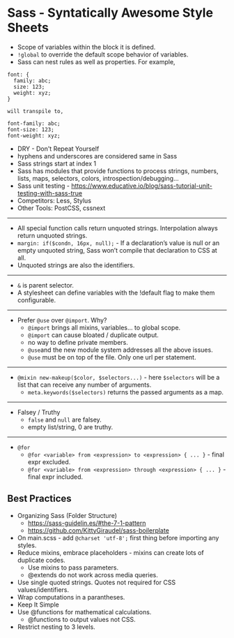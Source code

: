 # Sass - Syntatically Awesome Style Sheets

- Scope of variables within the block it is defined.
- `!global` to override the default scope behavior of variables.
- Sass can nest rules as well as properties. For example,

```
font: {
  family: abc;
  size: 123;
  weight: xyz;
}

will transpile to,

font-family: abc;
font-size: 123;
font-weight: xyz;
```

- DRY - Don't Repeat Yourself
- hyphens and underscores are considered same in Sass
- Sass strings start at index 1
- Sass has modules that provide functions to process strings, numbers, lists, maps, selectors, colors, introspection/debugging...
- Sass unit testing - https://www.educative.io/blog/sass-tutorial-unit-testing-with-sass-true
- Competitors: Less, Stylus
- Other Tools: PostCSS, cssnext

---

- All special function calls return unquoted strings. Interpolation always return unquoted strings.
- `margin: if($condn, 16px, null);` -  If a declaration’s value is null or an empty unquoted string, Sass won’t compile that declaration to CSS at all.
- Unquoted strings are also the identifiers.

---

- `&` is parent selector.
- A stylesheet can define variables with the !default flag to make them configurable.

---

- Prefer `@use` over `@import`. Why?
  - `@import` brings all mixins, variables... to global scope.
  - `@import` can cause bloated / duplicate output.
  - no way to define private members.
  - `@use`and the new module system addresses all the above issues.
  - `@use` must be on top of the file. Only one url per statement.

---

- `@mixin new-makeup($color, $selectors...)` - here `$selectors` will be a list that can receive any number of arguments.
  - `meta.keywords($selectors)` returns the passed arguments as a map.

---

- Falsey / Truthy
  - `false` and `null` are falsey.
  - empty list/string, 0 are truthy.

---

- `@for`
  - `@for <variable> from <expression> to <expression> { ... }` - final expr excluded.
  - `@for <variable> from <expression> through <expression> { ... }` - final expr included.


## Best Practices

- Organizing Sass (Folder Structure)
  - https://sass-guidelin.es/#the-7-1-pattern
  - https://github.com/KittyGiraudel/sass-boilerplate
- On main.scss - add `@charset 'utf-8';` first thing before importing any styles.
- Reduce mixins, embrace placeholders - mixins can create lots of duplicate codes.
  - Use mixins to pass parameters.
  - @extends do not work across media queries.
- Use single quoted strings. Quotes not required for CSS values/identifiers.
- Wrap computations in a parantheses.
- Keep It Simple
- Use @functions for mathematical calculations.
  - @functions to output values not CSS.
- Restrict nesting to 3 levels.

